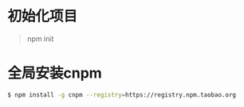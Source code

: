 # 初始化项目
> npm init

# 全局安装cnpm
``` bash
$ npm install -g cnpm --registry=https://registry.npm.taobao.org
```